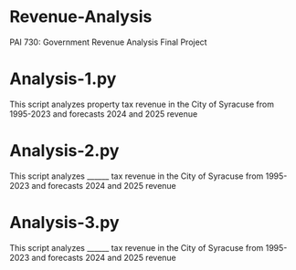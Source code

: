 # Revenue-Analysis
PAI 730: Government Revenue Analysis Final Project

# Analysis-1.py
This script analyzes property tax revenue in the City of Syracuse from 1995-2023 and forecasts 2024 and 2025 revenue

# Analysis-2.py
This script analyzes ______ tax revenue in the City of Syracuse from 1995-2023 and forecasts 2024 and 2025 revenue

# Analysis-3.py
This script analyzes ______ tax revenue in the City of Syracuse from 1995-2023 and forecasts 2024 and 2025 revenue